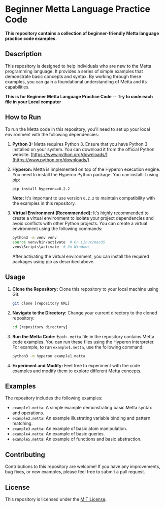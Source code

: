 # Beginner Metta Language Practice Code

**This repository contains a collection of beginner-friendly Metta language practice code examples.**

## Description

This repository is designed to help individuals who are new to the Metta programming language. It provides a series of simple examples that demonstrate basic concepts and syntax. By working through these examples, you can gain a foundational understanding of Metta and its capabilities.

**This is for Beginner Metta Language Practice Code -- Try to code each file in your Local computer**

## How to Run

To run the Metta code in this repository, you'll need to set up your local environment with the following dependencies:

1.  **Python 3:** Metta requires Python 3. Ensure that you have Python 3 installed on your system. You can download it from the official Python website: [https://www.python.org/downloads/](https://www.python.org/downloads/)

2.  **Hyperon:** Metta is implemented on top of the Hyperon execution engine. You need to install the Hyperon Python package. You can install it using pip:

    ```bash
    pip install hyperon==0.2.2
    ```

    **Note:** It's important to use version `0.2.2` to maintain compatibility with the examples in this repository.

3.  **Virtual Environment (Recommended):** It's highly recommended to create a virtual environment to isolate your project dependencies and avoid conflicts with other Python projects. You can create a virtual environment using the following commands:

    ```bash
    python3 -m venv venv
    source venv/bin/activate  # On Linux/macOS
    venv\Scripts\activate  # On Windows
    ```

    After activating the virtual environment, you can install the required packages using pip as described above.

## Usage

1.  **Clone the Repository:** Clone this repository to your local machine using Git:

    ```bash
    git clone [repository URL]
    ```

2.  **Navigate to the Directory:** Change your current directory to the cloned repository:

    ```bash
    cd [repository directory]
    ```

3.  **Run the Metta Code:** Each `.metta` file in the repository contains Metta code examples. You can run these files using the Hyperon interpreter. For example, to run `example1.metta`, use the following command:

    ```bash
    python3 -m hyperon example1.metta
    ```

4.  **Experiment and Modify:** Feel free to experiment with the code examples and modify them to explore different Metta concepts.

## Examples

The repository includes the following examples:

* `example1.metta`: A simple example demonstrating basic Metta syntax and operations.
* `example2.metta`: An example illustrating variable binding and pattern matching.
* `example3.metta`: An example of basic atom manipulation.
* `example4.metta`: An example of basic queries.
* `example5.metta`: An example of functions and basic abstraction.

## Contributing

Contributions to this repository are welcome! If you have any improvements, bug fixes, or new examples, please feel free to submit a pull request.

## License

This repository is licensed under the [MIT License](LICENSE).
